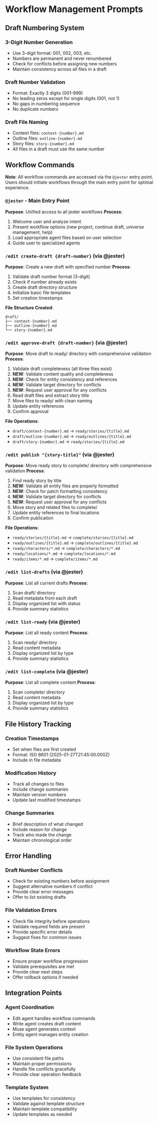 # Workflow Management Prompts

## Draft Numbering System

### 3-Digit Number Generation
- Use 3-digit format: 001, 002, 003, etc.
- Numbers are permanent and never renumbered
- Check for conflicts before assigning new numbers
- Maintain consistency across all files in a draft

### Draft Number Validation
- Format: Exactly 3 digits (001-999)
- No leading zeros except for single digits (001, not 1)
- No gaps in numbering sequence
- No duplicate numbers

### Draft File Naming
- Context files: `context-{number}.md`
- Outline files: `outline-{number}.md`
- Story files: `story-{number}.md`
- All files in a draft must use the same number

## Workflow Commands

**Note**: All workflow commands are accessed via the `@jester` entry point. Users should initiate workflows through the main entry point for optimal experience.

### `@jester` - Main Entry Point
**Purpose**: Unified access to all jester workflows
**Process**:
1. Welcome user and analyze intent
2. Present workflow options (new project, continue draft, universe management, help)
3. Load appropriate agent files based on user selection
4. Guide user to specialized agents

### `/edit create-draft {draft-number}` (via @jester)
**Purpose**: Create a new draft with specified number
**Process**:
1. Validate draft number format (3-digit)
2. Check if number already exists
3. Create draft directory structure
4. Initialize basic file templates
5. Set creation timestamps

**File Structure Created**:
```
draft/
├── context-{number}.md
├── outline-{number}.md
└── story-{number}.md
```

### `/edit approve-draft {draft-number}` (via @jester)
**Purpose**: Move draft to ready/ directory with comprehensive validation
**Process**:
1. Validate draft completeness (all three files exist)
2. **NEW**: Validate content quality and completeness
3. **NEW**: Check for entity consistency and references
4. **NEW**: Validate target directory for conflicts
5. **NEW**: Request user approval for any conflicts
6. Read draft files and extract story title
7. Move files to ready/ with clean naming
8. Update entity references
9. Confirm approval

**File Operations**:
- `draft/context-{number}.md` → `ready/stories/{title}.md`
- `draft/outline-{number}.md` → `ready/outlines/{title}.md`
- `draft/story-{number}.md` → `ready/stories/{title}.md`

### `/edit publish "{story-title}"` (via @jester)
**Purpose**: Move ready story to complete/ directory with comprehensive validation
**Process**:
1. Find ready story by title
2. **NEW**: Validate all entity files are properly formatted
3. **NEW**: Check for patch formatting consistency
4. **NEW**: Validate target directory for conflicts
5. **NEW**: Request user approval for any conflicts
6. Move story and related files to complete/
7. Update entity references to final locations
8. Confirm publication

**File Operations**:
- `ready/stories/{title}.md` → `complete/stories/{title}.md`
- `ready/outlines/{title}.md` → `complete/outlines/{title}.md`
- `ready/characters/*.md` → `complete/characters/*.md`
- `ready/locations/*.md` → `complete/locations/*.md`
- `ready/items/*.md` → `complete/items/*.md`

### `/edit list-drafts` (via @jester)
**Purpose**: List all current drafts
**Process**:
1. Scan draft/ directory
2. Read metadata from each draft
3. Display organized list with status
4. Provide summary statistics

### `/edit list-ready` (via @jester)
**Purpose**: List all ready content
**Process**:
1. Scan ready/ directory
2. Read content metadata
3. Display organized list by type
4. Provide summary statistics

### `/edit list-complete` (via @jester)
**Purpose**: List all complete content
**Process**:
1. Scan complete/ directory
2. Read content metadata
3. Display organized list by type
4. Provide summary statistics

## File History Tracking

### Creation Timestamps
- Set when files are first created
- Format: ISO 8601 (2025-01-27T21:45:00.000Z)
- Include in file metadata

### Modification History
- Track all changes to files
- Include change summaries
- Maintain version numbers
- Update last modified timestamps

### Change Summaries
- Brief description of what changed
- Include reason for change
- Track who made the change
- Maintain chronological order

## Error Handling

### Draft Number Conflicts
- Check for existing numbers before assignment
- Suggest alternative numbers if conflict
- Provide clear error messages
- Offer to list existing drafts

### File Validation Errors
- Check file integrity before operations
- Validate required fields are present
- Provide specific error details
- Suggest fixes for common issues

### Workflow State Errors
- Ensure proper workflow progression
- Validate prerequisites are met
- Provide clear next steps
- Offer rollback options if needed

## Integration Points

### Agent Coordination
- Edit agent handles workflow commands
- Write agent creates draft content
- Muse agent generates context
- Entity agent manages entity creation

### File System Operations
- Use consistent file paths
- Maintain proper permissions
- Handle file conflicts gracefully
- Provide clear operation feedback

### Template System
- Use templates for consistency
- Validate against template structure
- Maintain template compatibility
- Update templates as needed
